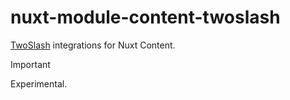 # nuxt-module-content-twoslash

[TwoSlash](https://github.com/twoslashes/twoslash) integrations for Nuxt Content.

> [!IMPORTANT]
> Experimental.
